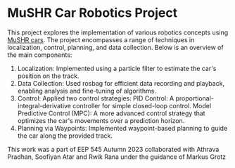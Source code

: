 # MuSHR Car Robotics Project

This project explores the implementation of various robotics concepts using [MuSHR cars](https://mushr.io/). The project encompasses a range of techniques in localization, control, planning, and data collection. Below is an overview of the main components:

1. Localization: Implemented using a particle filter to estimate the car's position on the track.
2. Data Collection: Used rosbag for efficient data recording and playback, enabling analysis and fine-tuning of algorithms.
3. Control: Applied two control strategies:
    PID Control: A proportional-integral-derivative controller for simple closed-loop control.
     Model Predictive Control (MPC): A more advanced control strategy that optimizes the car's movements over a prediction horizon.
4. Planning via Waypoints: Implemented waypoint-based planning to guide the car along the provided track.

    
   
This work was a part of EEP 545 Autumn 2023 collaborated with Athrava Pradhan, Soofiyan Atar and Rwik Rana under the guidance of Markus Grotz

